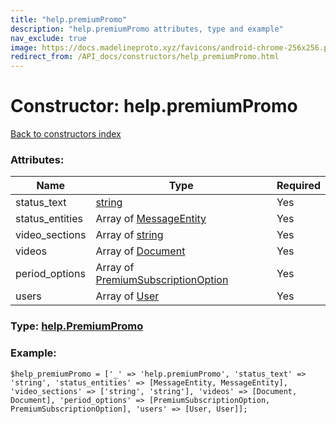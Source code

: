 ```yaml
---
title: "help.premiumPromo"
description: "help.premiumPromo attributes, type and example"
nav_exclude: true
image: https://docs.madelineproto.xyz/favicons/android-chrome-256x256.png
redirect_from: /API_docs/constructors/help_premiumPromo.html
---
```

# Constructor: help.premiumPromo  
[Back to constructors index](/API_docs/constructors/index.html)



### Attributes:

| Name     |    Type       | Required |
|----------|---------------|----------|
|status\_text|[string](/API_docs/types/string.html) | Yes|
|status\_entities|Array of [MessageEntity](/API_docs/types/MessageEntity.html) | Yes|
|video\_sections|Array of [string](/API_docs/types/string.html) | Yes|
|videos|Array of [Document](/API_docs/types/Document.html) | Yes|
|period\_options|Array of [PremiumSubscriptionOption](/API_docs/types/PremiumSubscriptionOption.html) | Yes|
|users|Array of [User](/API_docs/types/User.html) | Yes|



### Type: [help.PremiumPromo](/API_docs/types/help.PremiumPromo.html)


### Example:

```
$help_premiumPromo = ['_' => 'help.premiumPromo', 'status_text' => 'string', 'status_entities' => [MessageEntity, MessageEntity], 'video_sections' => ['string', 'string'], 'videos' => [Document, Document], 'period_options' => [PremiumSubscriptionOption, PremiumSubscriptionOption], 'users' => [User, User]];
```  
